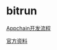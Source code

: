 # bitrun
[Appchain开发流程](https://github.com/mitDarkMomo/bitrun/wiki/Nervos-AppChain-%E5%BC%80%E5%8F%91%E6%B5%81%E7%A8%8B)

[官方资料](https://github.com/cryptape/nervos-appchain-docs/blob/develop/zh-CN/quick-start/build-dapp.md)
